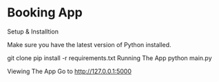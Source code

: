 # Booking App 

Setup & Installtion

Make sure you have the latest version of Python installed.

git clone <repo-url>
pip install -r requirements.txt
Running The App
python main.py

Viewing The App
Go to http://127.0.0.1:5000
